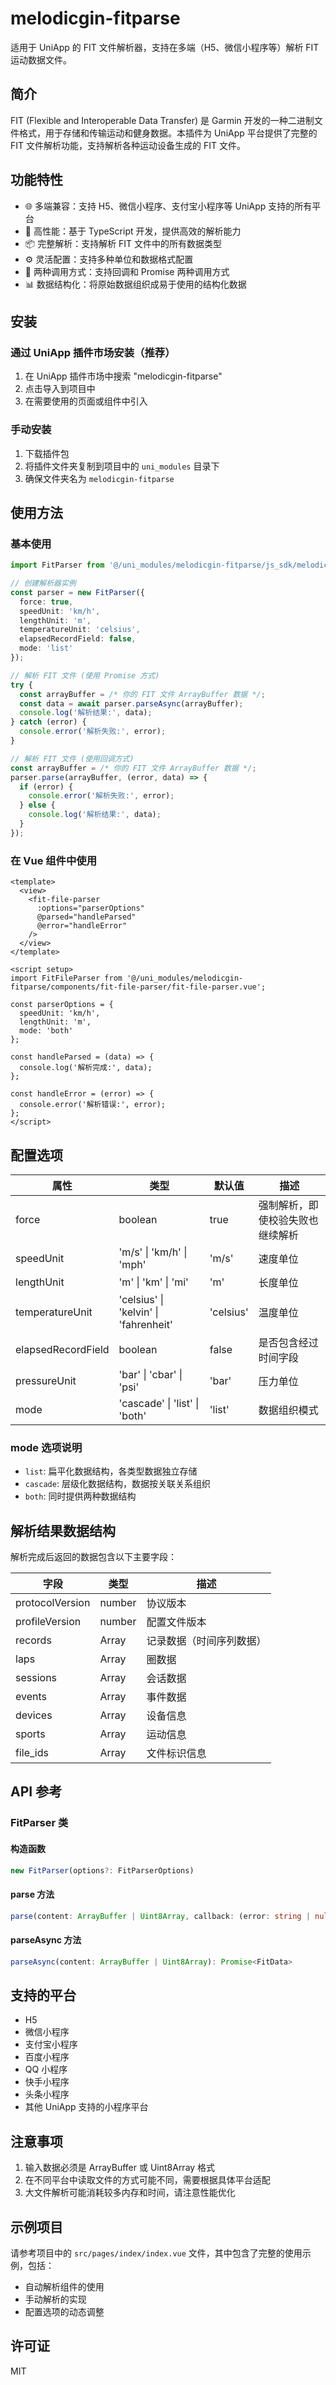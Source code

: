 # melodicgin-fitparse

适用于 UniApp 的 FIT 文件解析器，支持在多端（H5、微信小程序等）解析 FIT 运动数据文件。

## 简介

FIT (Flexible and Interoperable Data Transfer) 是 Garmin 开发的一种二进制文件格式，用于存储和传输运动和健身数据。本插件为 UniApp 平台提供了完整的 FIT 文件解析功能，支持解析各种运动设备生成的 FIT 文件。

## 功能特性

- 🌐 多端兼容：支持 H5、微信小程序、支付宝小程序等 UniApp 支持的所有平台
- 🚀 高性能：基于 TypeScript 开发，提供高效的解析能力
- 📦 完整解析：支持解析 FIT 文件中的所有数据类型
- ⚙️ 灵活配置：支持多种单位和数据格式配置
- 🔄 两种调用方式：支持回调和 Promise 两种调用方式
- 📊 数据结构化：将原始数据组织成易于使用的结构化数据

## 安装

### 通过 UniApp 插件市场安装（推荐）

1. 在 UniApp 插件市场中搜索 "melodicgin-fitparse"
2. 点击导入到项目中
3. 在需要使用的页面或组件中引入

### 手动安装

1. 下载插件包
2. 将插件文件夹复制到项目中的 `uni_modules` 目录下
3. 确保文件夹名为 `melodicgin-fitparse`

## 使用方法

### 基本使用

```typescript
import FitParser from '@/uni_modules/melodicgin-fitparse/js_sdk/melodicgin-fitparse';

// 创建解析器实例
const parser = new FitParser({
  force: true,
  speedUnit: 'km/h',
  lengthUnit: 'm',
  temperatureUnit: 'celsius',
  elapsedRecordField: false,
  mode: 'list'
});

// 解析 FIT 文件 (使用 Promise 方式)
try {
  const arrayBuffer = /* 你的 FIT 文件 ArrayBuffer 数据 */;
  const data = await parser.parseAsync(arrayBuffer);
  console.log('解析结果:', data);
} catch (error) {
  console.error('解析失败:', error);
}

// 解析 FIT 文件 (使用回调方式)
const arrayBuffer = /* 你的 FIT 文件 ArrayBuffer 数据 */;
parser.parse(arrayBuffer, (error, data) => {
  if (error) {
    console.error('解析失败:', error);
  } else {
    console.log('解析结果:', data);
  }
});
```

### 在 Vue 组件中使用

```vue
<template>
  <view>
    <fit-file-parser 
      :options="parserOptions"
      @parsed="handleParsed"
      @error="handleError"
    />
  </view>
</template>

<script setup>
import FitFileParser from '@/uni_modules/melodicgin-fitparse/components/fit-file-parser/fit-file-parser.vue';

const parserOptions = {
  speedUnit: 'km/h',
  lengthUnit: 'm',
  mode: 'both'
};

const handleParsed = (data) => {
  console.log('解析完成:', data);
};

const handleError = (error) => {
  console.error('解析错误:', error);
};
</script>
```

## 配置选项

| 属性 | 类型 | 默认值 | 描述 |
|------|------|--------|------|
| force | boolean | true | 强制解析，即使校验失败也继续解析 |
| speedUnit | 'm/s' \| 'km/h' \| 'mph' | 'm/s' | 速度单位 |
| lengthUnit | 'm' \| 'km' \| 'mi' | 'm' | 长度单位 |
| temperatureUnit | 'celsius' \| 'kelvin' \| 'fahrenheit' | 'celsius' | 温度单位 |
| elapsedRecordField | boolean | false | 是否包含经过时间字段 |
| pressureUnit | 'bar' \| 'cbar' \| 'psi' | 'bar' | 压力单位 |
| mode | 'cascade' \| 'list' \| 'both' | 'list' | 数据组织模式 |

### mode 选项说明

- `list`: 扁平化数据结构，各类型数据独立存储
- `cascade`: 层级化数据结构，数据按关联关系组织
- `both`: 同时提供两种数据结构

## 解析结果数据结构

解析完成后返回的数据包含以下主要字段：

| 字段 | 类型 | 描述 |
|------|------|------|
| protocolVersion | number | 协议版本 |
| profileVersion | number | 配置文件版本 |
| records | Array | 记录数据（时间序列数据） |
| laps | Array | 圈数据 |
| sessions | Array | 会话数据 |
| events | Array | 事件数据 |
| devices | Array | 设备信息 |
| sports | Array | 运动信息 |
| file_ids | Array | 文件标识信息 |

## API 参考

### FitParser 类

#### 构造函数

```typescript
new FitParser(options?: FitParserOptions)
```

#### parse 方法

```typescript
parse(content: ArrayBuffer | Uint8Array, callback: (error: string | null, data: FitData) => void): void
```

#### parseAsync 方法

```typescript
parseAsync(content: ArrayBuffer | Uint8Array): Promise<FitData>
```

## 支持的平台

- H5
- 微信小程序
- 支付宝小程序
- 百度小程序
- QQ 小程序
- 快手小程序
- 头条小程序
- 其他 UniApp 支持的小程序平台

## 注意事项

1. 输入数据必须是 ArrayBuffer 或 Uint8Array 格式
2. 在不同平台中读取文件的方式可能不同，需要根据具体平台适配
3. 大文件解析可能消耗较多内存和时间，请注意性能优化

## 示例项目

请参考项目中的 `src/pages/index/index.vue` 文件，其中包含了完整的使用示例，包括：
- 自动解析组件的使用
- 手动解析的实现
- 配置选项的动态调整

## 许可证

MIT